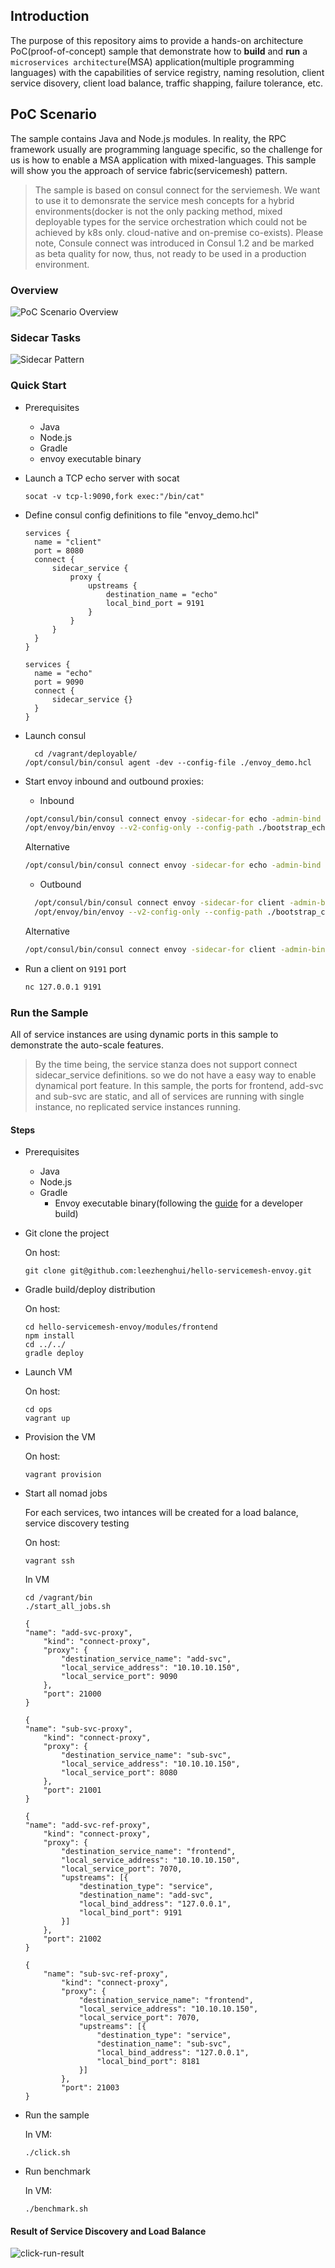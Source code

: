 ## Introduction

The purpose of this repository aims to provide a hands-on architecture PoC(proof-of-concept) sample that demonstrate how to **build** and **run** a `microservices architecture`(MSA) application(multiple programming languages) with the capabilities of service registry, naming resolution, client service disovery, client load balance, traffic shapping, failure tolerance, etc. 

## PoC Scenario 

The sample contains Java and Node.js modules. In reality, the RPC framework usually are programming language specific, so the challenge for us is how to enable a MSA application with mixed-languages. This sample will show you the approach of service fabric(servicemesh) pattern.

>
> The sample is based on consul connect for the serviemesh. We want to use it to demonsrate the service mesh concepts for a hybrid environments(docker is not the only packing method, mixed deployable types for the service orchestration which could not be achieved by k8s only. cloud-native and on-premise co-exists). Please note, Consule connect was introduced in Consul 1.2 and be marked as beta quality for now, thus, not ready to be used in a production environment.

### Overview

![PoC Scenario Overview](./docs/architecture-servicemesh-components.png)

### Sidecar Tasks 

![Sidecar Pattern](./docs/architecture-sidecar-proxy-with-taskgroup.png)

### Quick Start

- Prerequisites 
  - Java
  - Node.js
  - Gradle
  - envoy executable binary

- Launch a TCP echo server with socat

  ```
  socat -v tcp-l:9090,fork exec:"/bin/cat"
  ```

- Define consul config definitions to file "envoy\_demo.hcl"
  ```
  services {
  	name = "client"
  	port = 8080
  	connect {
  		sidecar_service {
  			proxy {
  				upstreams {
  					destination_name = "echo"
  					local_bind_port = 9191
  				}
  			}
  		}
  	}
  }
  
  services {
  	name = "echo"
  	port = 9090
  	connect {
  		sidecar_service {}
  	}
  }
  ```

- Launch consul
  ```shell
	cd /vagrant/deployable/
  /opt/consul/bin/consul agent -dev --config-file ./envoy_demo.hcl
  ```
- Start envoy inbound and outbound proxies:

  - Inbound

  ```bash
  /opt/consul/bin/consul connect envoy -sidecar-for echo -admin-bind localhost:19000 -bootstrap > ./bootstrap_echo.json 
  /opt/envoy/bin/envoy --v2-config-only --config-path ./bootstrap_echo.json --disable-hot-restart -l debug
  ```

  Alternative	

  ```bash
  /opt/consul/bin/consul connect envoy -sidecar-for echo -admin-bind localhost:19000 -envoy-binary=/opt/envoy/bin/envoy -- -l debug
  ```

	- Outbound

  ```bash
	/opt/consul/bin/consul connect envoy -sidecar-for client -admin-bind localhost:19001 -bootstrap > ./bootstrap_client.json
	/opt/envoy/bin/envoy --v2-config-only --config-path ./bootstrap_client.json --disable-hot-restart -l debug
	```
  
	Alternative	

	```bash
	/opt/consul/bin/consul connect envoy -sidecar-for client -admin-bind localhost:19001 -envoy-binary=/opt/envoy/bin/envoy -- -l debug
	```

- Run a client on `9191` port

  ```bash
  nc 127.0.0.1 9191
  ```

### Run the Sample 

All of service instances are using dynamic ports in this sample to demonstrate the auto-scale features. 

> 
> By the time being, the service stanza does not support connect sidecar\_service definitions. so we do not have a easy way to enable dynamical port feature. In this sample, the ports for frontend, add-svc and sub-svc are static, and all of services are running with single instance, no replicated service instances running.

#### Steps

- Prerequisites 
  - Java
  - Node.js
  - Gradle
	- Envoy executable binary(following the [guide](https://github.com/envoyproxy/envoy/tree/master/ci) for a developer build)

- Git clone the project

	On host:
  ```shell
  git clone git@github.com:leezhenghui/hello-servicemesh-envoy.git
  ```

- Gradle build/deploy distribution
  
  On host:
  ```shell
  cd hello-servicemesh-envoy/modules/frontend
  npm install
  cd ../../
  gradle deploy 
  ```

- Launch VM 
  
	On host:
	```shell
	cd ops
	vagrant up
  ```

- Provision the VM 
  
	On host:
	```shell
	vagrant provision 
  ```

- Start all nomad jobs 

  For each services, two intances will be created for a load balance, service discovery testing
  
	On host:

	```shell
  vagrant ssh
  ```

	In VM
	```shell
	cd /vagrant/bin
	./start_all_jobs.sh
	```

	```
  {
  	"name": "add-svc-proxy",
  		"kind": "connect-proxy",
  		"proxy": {
  			"destination_service_name": "add-svc",
  			"local_service_address": "10.10.10.150",
  			"local_service_port": 9090
  		},
  		"port": 21000
  }

	```

	```
  {
  	"name": "sub-svc-proxy",
  		"kind": "connect-proxy",
  		"proxy": {
  			"destination_service_name": "sub-svc",
  			"local_service_address": "10.10.10.150",
  			"local_service_port": 8080
  		},
  		"port": 21001
  }
	```

	```
  {
  	"name": "add-svc-ref-proxy",
  		"kind": "connect-proxy",
  		"proxy": {
  			"destination_service_name": "frontend",
  			"local_service_address": "10.10.10.150",
  			"local_service_port": 7070,
  			"upstreams": [{
  				"destination_type": "service",
  				"destination_name": "add-svc",
  				"local_bind_address": "127.0.0.1",
  				"local_bind_port": 9191
  			}]
  		},
  		"port": 21002
  }
	```

	```
	{
		"name": "sub-svc-ref-proxy",
			"kind": "connect-proxy",
			"proxy": {
				"destination_service_name": "frontend",
				"local_service_address": "10.10.10.150",
				"local_service_port": 7070,
				"upstreams": [{
					"destination_type": "service",
					"destination_name": "sub-svc",
					"local_bind_address": "127.0.0.1",
					"local_bind_port": 8181
				}]
			},
			"port": 21003
	}
	```

- Run the sample 

  In VM:
	```shell
	./click.sh
  ```

- Run benchmark 

  In VM:
	```shell
	./benchmark.sh
  ```

#### Result of Service Discovery and Load Balance

![click-run-result](./docs/click-run-result.png)

